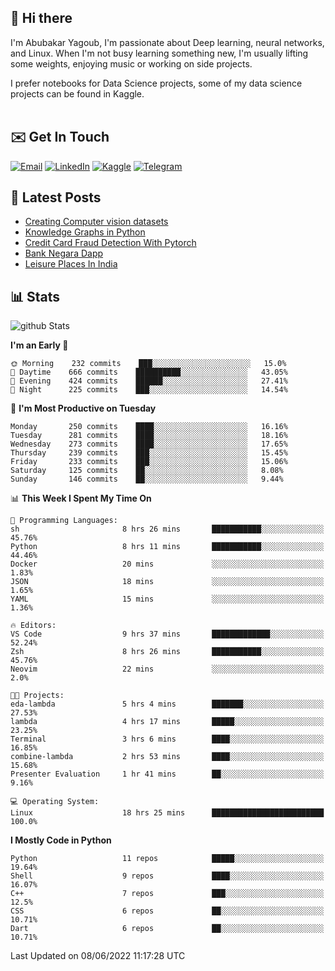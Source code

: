 ## 👋 Hi there

I'm Abubakar Yagoub, I'm passionate about Deep learning, neural networks, and
Linux. When I'm not busy learning something new, I'm usually lifting some
weights, enjoying music or working on side projects.

I prefer notebooks for Data Science projects, some of my data science projects
can be found in Kaggle. <br> <br>

## ✉️ Get In Touch

[![Email](https://img.shields.io/badge/Email-f1f1f1?style=for-the-badge&logo=gmail&logoColor=0f111a)](mailto:hi@blacksuan19.dev)
[![LinkedIn](https://img.shields.io/badge/LinkedIn-0077B5?style=for-the-badge&logo=linkedin&logoColor=white)](https://www.linkedin.com/in/blacksuan19/)
[![Kaggle](https://img.shields.io/badge/Kaggle-5acfff?style=for-the-badge&logo=kaggle&logoColor=white)](http://kaggle.com/abubakaryagob/)
[![Telegram](https://img.shields.io/badge/Telegram-2CA5E0?style=for-the-badge&logo=telegram&logoColor=white)](https://t.me/blacksuan19)

## 📩 Latest Posts

<!-- BLOG-POST-LIST:START -->
- [Creating Computer vision datasets](http://blacksuan19.dev/blog/creating-datasets/)
- [Knowledge Graphs in Python](http://blacksuan19.dev/projects/Knowledge_Graphs/)
- [Credit Card Fraud Detection With Pytorch](http://blacksuan19.dev/projects/credit-card-fraud-detection-with-pytorch/)
- [Bank Negara Dapp](http://blacksuan19.dev/projects/bank-negara/)
- [Leisure Places In India](http://blacksuan19.dev/projects/leisure-places-in-india/)
<!-- BLOG-POST-LIST:END -->

## 📊 Stats

![github Stats](https://github-readme-stats.vercel.app/api?username=blacksuan19&theme=github_dark&show_icons=true&count_private=true&custom_title=Github%20Stats&hide_border=true)

<!--START_SECTION:waka-->
**I'm an Early 🐤** 

```text
🌞 Morning    232 commits    ███░░░░░░░░░░░░░░░░░░░░░░   15.0% 
🌆 Daytime    666 commits    ██████████░░░░░░░░░░░░░░░   43.05% 
🌃 Evening    424 commits    ██████░░░░░░░░░░░░░░░░░░░   27.41% 
🌙 Night      225 commits    ███░░░░░░░░░░░░░░░░░░░░░░   14.54%

```
📅 **I'm Most Productive on Tuesday** 

```text
Monday       250 commits    ████░░░░░░░░░░░░░░░░░░░░░   16.16% 
Tuesday      281 commits    ████░░░░░░░░░░░░░░░░░░░░░   18.16% 
Wednesday    273 commits    ████░░░░░░░░░░░░░░░░░░░░░   17.65% 
Thursday     239 commits    ███░░░░░░░░░░░░░░░░░░░░░░   15.45% 
Friday       233 commits    ███░░░░░░░░░░░░░░░░░░░░░░   15.06% 
Saturday     125 commits    ██░░░░░░░░░░░░░░░░░░░░░░░   8.08% 
Sunday       146 commits    ██░░░░░░░░░░░░░░░░░░░░░░░   9.44%

```


📊 **This Week I Spent My Time On** 

```text
💬 Programming Languages: 
sh                       8 hrs 26 mins       ███████████░░░░░░░░░░░░░░   45.76% 
Python                   8 hrs 11 mins       ███████████░░░░░░░░░░░░░░   44.46% 
Docker                   20 mins             ░░░░░░░░░░░░░░░░░░░░░░░░░   1.83% 
JSON                     18 mins             ░░░░░░░░░░░░░░░░░░░░░░░░░   1.65% 
YAML                     15 mins             ░░░░░░░░░░░░░░░░░░░░░░░░░   1.36%

🔥 Editors: 
VS Code                  9 hrs 37 mins       █████████████░░░░░░░░░░░░   52.24% 
Zsh                      8 hrs 26 mins       ███████████░░░░░░░░░░░░░░   45.76% 
Neovim                   22 mins             ░░░░░░░░░░░░░░░░░░░░░░░░░   2.0%

🐱‍💻 Projects: 
eda-lambda               5 hrs 4 mins        ███████░░░░░░░░░░░░░░░░░░   27.53% 
lambda                   4 hrs 17 mins       █████░░░░░░░░░░░░░░░░░░░░   23.25% 
Terminal                 3 hrs 6 mins        ████░░░░░░░░░░░░░░░░░░░░░   16.85% 
combine-lambda           2 hrs 53 mins       ████░░░░░░░░░░░░░░░░░░░░░   15.68% 
Presenter Evaluation     1 hr 41 mins        ██░░░░░░░░░░░░░░░░░░░░░░░   9.16%

💻 Operating System: 
Linux                    18 hrs 25 mins      █████████████████████████   100.0%

```

**I Mostly Code in Python** 

```text
Python                   11 repos            █████░░░░░░░░░░░░░░░░░░░░   19.64% 
Shell                    9 repos             ████░░░░░░░░░░░░░░░░░░░░░   16.07% 
C++                      7 repos             ███░░░░░░░░░░░░░░░░░░░░░░   12.5% 
CSS                      6 repos             ██░░░░░░░░░░░░░░░░░░░░░░░   10.71% 
Dart                     6 repos             ██░░░░░░░░░░░░░░░░░░░░░░░   10.71%

```



 Last Updated on 08/06/2022 11:17:28 UTC
<!--END_SECTION:waka-->
